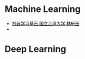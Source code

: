 # Machine Learning

* [机器学习基石 国立台湾大学 林轩田](https://www.youtube.com/playlist?list=PLHvvnQXjjcSwRjjaTQ2MmQlRQIWejVCAb)
* 

# Deep Learning
